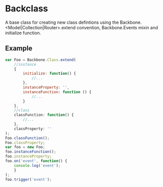 # Backclass

A base class for creating new class defintions using the Backbone.&lt;Model|Collection|Router&gt;.extend convention, 
Backbone.Events mixin and initialize function.

## Example
```js
var Foo = Backbone.Class.extend(
    //instance
    {
        initialize: function() {
            //...
        },
        instanceProperty: '',
        instanceFunction: function () {
            //...
        }
    },
    //class
    classFunction: function() {
        //...
    },
    classProperty: ''
);
Foo.classFunction();
Foo.classProperty;
var foo = new Foo;
foo.instanceFunction();
foo.instanceProperty;
foo.on('event', function() {
    console.log('event');
    }
);
foo.trigger('event');
```
